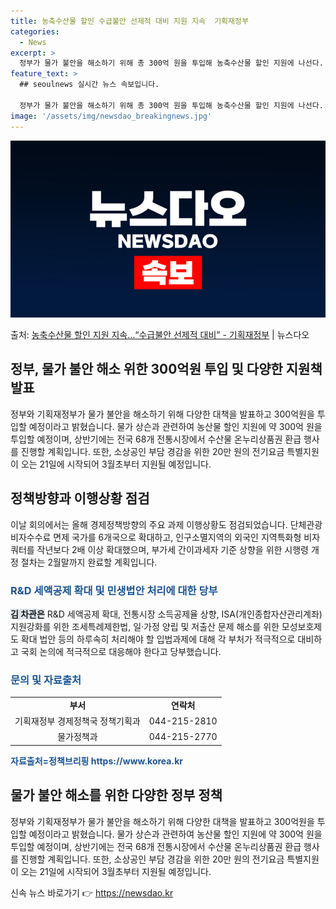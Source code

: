 ```yaml
---
title: 농축수산물 할인 수급불안 선제적 대비 지원 지속  기획재정부
categories:
  - News
excerpt: >
  정부가 물가 불안을 해소하기 위해 총 300억 원을 투입해 농축수산물 할인 지원에 나선다. 기획재정부는 15…
feature_text: >
  ## seoulnews 실시간 뉴스 속보입니다.

  정부가 물가 불안을 해소하기 위해 총 300억 원을 투입해 농축수산물 할인 지원에 나선다. 기획재정부는 15…
image: '/assets/img/newsdao_breakingnews.jpg'
---
```


![뉴스다오 속보](/assets/img/newsdao_breakingnews.jpg)

<p>출처: <a href="https://newsdao.kr/3160" rel="dofollow">농축수산물 할인 지원 지속…“수급불안 선제적 대비” - 기획재정부</a> | 뉴스다오</p>

<h2>정부, 물가 불안 해소 위한 300억원 투입 및 다양한 지원책 발표</h2>
<p data-ke-size="size16">정부와 기획재정부가 물가 불안을 해소하기 위해 다양한 대책을 발표하고 300억원을 투입할 예정이라고 밝혔습니다. 물가 상슨과 관련하여 농산물 할인 지원에 약 300억 원을 투입할 예정이며, 상반기에는 전국 68개 전통시장에서 수산물 온누리상품권 환급 행사를 진행할 계획입니다. 또한, 소상공인 부담 경감을 위한 20만 원의 전기요금 특별지원이 오는 21일에 시작되어 3월초부터 지원될 예정입니다.</p>

<h2 data-ke-size="size26">정책방향과 이행상황 점검</h2>
<p data-ke-size="size16">이날 회의에서는 올해 경제정책방향의 주요 과제 이행상황도 점검되었습니다. 단체관광 비자수수료 면제 국가를 6개국으로 확대하고, 인구소멸지역의 외국인 지역특화형 비자 쿼터를 작년보다 2배 이상 확대했으며, 부가세 간이과세자 기준 상향을 위한 시행령 개정 절차는 2월말까지 완료할 계획입니다.</p>

<h3 data-ke-size="size24"><span style="color: #1a5490;">R&amp;D 세액공제 확대 및 민생법안 처리에 대한 당부</span></h3>
<p data-ke-size="size16"><b><span style="background-color: #21538527;">김 차관은</span></b> R&D 세액공제 확대, 전통시장 소득공제율 상향, ISA(개인종합자산관리계좌) 지원강화를 위한 조세특례제한법, 일·가정 양립 및 저출산 문제 해소를 위한 모성보호제도 확대 법안 등의 하루속히 처리해야 할 입법과제에 대해 각 부처가 적극적으로 대비하고 국회 논의에 적극적으로 대응해야 한다고 당부했습니다.</p>

<h3 data-ke-size="size24"><b><span style="color: #1a5490;">문의 및 자료출처</span></b></h3>
<table>
	<tbody>
		<tr>
			<td style="text-align: center; height: 17px;"><b>부서</b></td>
			<td style="text-align: center; height: 17px;"><b>연락처</b></td>
		</tr>
		<tr>
			<td style="text-align: center; height: 17px;">기획재정부 경제정책국 정책기획과</td>
			<td style="text-align: center; height: 17px;">044-215-2810</td>
		</tr>
		<tr>
			<td style="text-align: center; height: 17px;">물가정책과</td>
			<td style="text-align: center; height: 17px;">044-215-2770</td>
		</tr>
	</tbody>
</table>
<p data-ke-size="size16"><b><span style="color: #1a5490;">자료출처=정책브리핑 https://www.korea.kr</span></b></p>

<h2 data-ke-size="size26">물가 불안 해소를 위한 다양한 정부 정책</h2>
<p data-ke-size="size16">정부와 기획재정부가 물가 불안을 해소하기 위해 다양한 대책을 발표하고 300억원을 투입할 예정이라고 밝혔습니다. 물가 상슨과 관련하여 농산물 할인 지원에 약 300억 원을 투입할 예정이며, 상반기에는 전국 68개 전통시장에서 수산물 온누리상품권 환급 행사를 진행할 계획입니다. 또한, 소상공인 부담 경감을 위한 20만 원의 전기요금 특별지원이 오는 21일에 시작되어 3월초부터 지원될 예정입니다.</p>
 

신속 뉴스 바로가기 👉 <a href="https://newsdao.kr" rel="dofollow">https://newsdao.kr</a>


